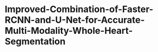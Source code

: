 # Improved-Combination-of-Faster-RCNN-and-U-Net-for-Accurate-Multi-Modality-Whole-Heart-Segmentation